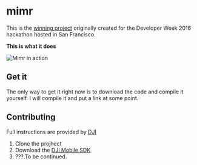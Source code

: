 # mimr

This is the [winning project](https://developer.dji.com/news/announcing-the-winners-of-the-dji-mobile-sdk-hackathon-2016/) originally created for the Developer Week 2016 hackathon hosted in San Francisco.

**This is what it does**

![Mimr in action](https://cdn-images-1.medium.com/max/800/1*h-KJXsYzEeNBbSsxQzm6pA.gif)

## Get it

The only way to get it right now is to download the code and compile it yourself. I will compile it and put a link at some point.

## Contributing
Full instructions are provided by [DJI](https://github.com/dji-sdk/Mobile-SDK-Android)

1. Clone the projhect
1. Download the [DJI Mobile SDK](http://developer.dji.com/mobile-sdk/downloads/)
1. ???.To be continued.
